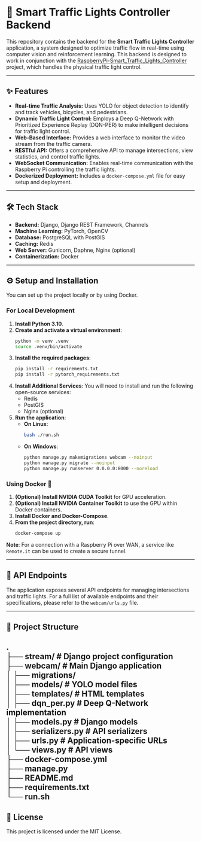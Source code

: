 # 🚦 Smart Traffic Lights Controller Backend

This repository contains the backend for the **Smart Traffic Lights Controller** application, a system designed to optimize traffic flow in real-time using computer vision and reinforcement learning. This backend is designed to work in conjunction with the [RaspberryPi-Smart_Traffic_Lights_Controller](https://github.com/Solo0101/RaspberryPi-Smart_Traffic_Lights_Controller) project, which handles the physical traffic light control.

---

## ✨ Features

-   **Real-time Traffic Analysis:** Uses YOLO for object detection to identify and track vehicles, bicycles, and pedestrians.
-   **Dynamic Traffic Light Control:** Employs a Deep Q-Network with Prioritized Experience Replay (DQN-PER) to make intelligent decisions for traffic light control.
-   **Web-Based Interface:** Provides a web interface to monitor the video stream from the traffic camera.
-   **RESTful API:** Offers a comprehensive API to manage intersections, view statistics, and control traffic lights.
-   **WebSocket Communication:** Enables real-time communication with the Raspberry Pi controlling the traffic lights.
-   **Dockerized Deployment:** Includes a `docker-compose.yml` file for easy setup and deployment.

---

## 🛠️ Tech Stack

-   **Backend:** Django, Django REST Framework, Channels
-   **Machine Learning:** PyTorch, OpenCV
-   **Database:** PostgreSQL with PostGIS
-   **Caching:** Redis
-   **Web Server:** Gunicorn, Daphne, Nginx (optional)
-   **Containerization:** Docker

---

## ⚙️ Setup and Installation

You can set up the project locally or by using Docker.

### For Local Development

1.  **Install Python 3.10**.
2.  **Create and activate a virtual environment**:
    ```bash
    python -m venv .venv
    source .venv/bin/activate
    ```
3.  **Install the required packages**:
    ```bash
    pip install -r requirements.txt
    pip install -r pytorch_requirements.txt
    ```
4.  **Install Additional Services**:
    You will need to install and run the following open-source services:
    -   Redis
    -   PostGIS
    -   Nginx (optional)
5.  **Run the application**:
    -   **On Linux**:
        ```bash
        bash ./run.sh
        ```
    -   **On Windows**:
        ```bash
        python manage.py makemigrations webcam --noinput
        python manage.py migrate --noinput
        python manage.py runserver 0.0.0.0:8000 --noreload
        ```

### Using Docker 🐳

1.  **(Optional) Install NVIDIA CUDA Toolkit** for GPU acceleration.
2.  **(Optional) Install NVIDIA Container Toolkit** to use the GPU within Docker containers.
3.  **Install Docker and Docker-Compose**.
4.  **From the project directory, run**:
    ```bash
    docker-compose up
    ```

**Note**: For a connection with a Raspberry Pi over WAN, a service like `Remote.it` can be used to create a secure tunnel.

---

## 📜 API Endpoints

The application exposes several API endpoints for managing intersections and traffic lights. For a full list of available endpoints and their specifications, please refer to the `webcam/urls.py` file.

---

## 📂 Project Structure

. <br>
├── stream/             # Django project configuration <br>
├── webcam/             # Main Django application <br>
│   ├── migrations/ <br>
│   ├── models/         # YOLO model files <br>
│   ├── templates/      # HTML templates <br>
│   ├── dqn_per.py      # Deep Q-Network implementation <br>
│   ├── models.py       # Django models <br>
│   ├── serializers.py  # API serializers <br>
│   ├── urls.py         # Application-specific URLs <br>
│   └── views.py        # API views <br>
├── docker-compose.yml <br>
├── manage.py <br>
├── README.md <br>
├── requirements.txt <br>
└── run.sh <br>
---

## 📄 License

This project is licensed under the MIT License.
